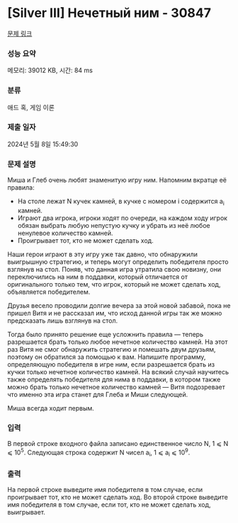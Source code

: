 # [Silver III] Нечетный ним - 30847 

[문제 링크](https://www.acmicpc.net/problem/30847) 

### 성능 요약

메모리: 39012 KB, 시간: 84 ms

### 분류

애드 혹, 게임 이론

### 제출 일자

2024년 5월 8일 15:49:30

### 문제 설명

<p>Миша и Глеб очень любят знаменитую игру ним. Напомним вкратце её правила:</p>

<ul>
	<li>На столе лежат N кучек камней, в кучке с номером i содержится a<sub>i</sub> камней.</li>
	<li>Играют два игрока, игроки ходят по очереди, на каждом ходу игрок обязан выбрать любую непустую кучку и убрать из неё любое ненулевое количество камней.</li>
	<li>Проигрывает тот, кто не может сделать ход.</li>
</ul>

<p>Наши герои играют в эту игру уже так давно, что обнаружили выигрышную стратегию, и теперь могут определить победителя просто взглянув на стол. Поняв, что данная игра утратила свою новизну, они переключились на ним в поддавки, который отличается от оригинального только тем, что игрок, который не может сделать ход, объявляется победителем.</p>

<p>Друзья весело проводили долгие вечера за этой новой забавой, пока не пришел Витя и не рассказал им, что исход данной игры так же можно предсказать лишь взглянув на стол.</p>

<p>Тогда было принято решение еще усложнить правила — теперь разрешается брать только любое нечетное количество камней. На этот раз Витя не смог обнаружить стратегию и помешать двум друзьям, поэтому он обратился за помощью к вам. Напишите программу, определяющую победителя в игре ним, если разрешается брать из кучки только нечетное количество камней. На всякий случай научитесь также определять победителя для нима в поддавки, в котором также можно брать только нечетное количество камней — Витя подозревает что именно эта игра станет для Глеба и Миши следующей.</p>

<p>Миша всегда ходит первым.</p>

### 입력 

 <p>В первой строке входного файла записано единственное число N, 1 ⩽ N ⩽ 10<sup>5</sup>. Следующая строка содержит N чисел a<sub>i</sub>, 1 ⩽ a<sub>i</sub> ⩽ 10<sup>9</sup>.</p>

### 출력 

 <p>На первой строке выведите имя победителя в том случае, если проигрывает тот, кто не может сделать ход. Во второй строке выведите имя победителя в том случае, если тот, кто не может сделать ход, выигрывает.</p>

